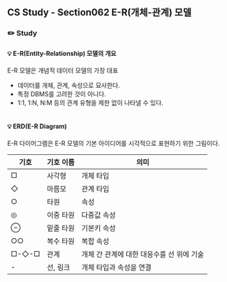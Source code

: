 ## CS Study - Section062  E-R(개체-관계) 모델
### ✏️ Study
#### 💡 E-R(Entity-Relationship) 모델의 개요
E-R 모델은 개념적 데이터 모델의 가장 대표
- 데이터를 개체, 관계, 속성으로 묘사한다.
- 특정 DBMS를 고려한 것이 아니다.
- 1:1, 1:N, N:M 등의 관계 유형을 제한 없이 나타낼 수 있다.
<br><br>

#### 💡 ERD(E-R Diagram)
E-R 다이어그램은 E-R 모델의 기본 아이디어를 시각적으로 표현하기 위한 그림이다.

| 기호          | 기호 이름 | 의미 |
|-------------|--------|-----------|
| □ | 사각형 | 개체 타입|
| ◇ | 마름모 | 관계 타입 |
| ○ | 타원 | 속성 |
| ◎ | 이중 타원 | 다중값 속성 |
| ⊖ | 밑줄 타원 | 기본키 속성 |
| ○○ | 복수 타원 | 복합 속성 |
| □-◇-□ | 관계 | 개체 간 관계에 대한 대응수를 선 위에 기술 |
| - | 선, 링크 | 개체 타입과 속성을 연결 |